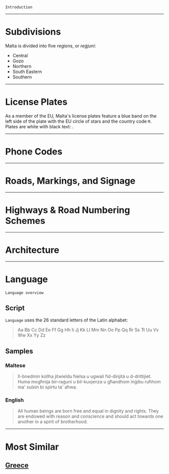 `Introduction`

---

# Subdivisions

Malta is divided into five regions, or _reġjuni_:

- Central
- Gozo
- Northern
- South Eastern
- Southern

---

# License Plates

As a member of the EU, Malta's license plates feature a blue band on the left side of the plate with the EU circle of stars and the country code `M`. Plates are white with black text: <LicensePlate style="eu" code="M" format="ABC 123"/>.

---

# Phone Codes

---

# Roads, Markings, and Signage

---

# Highways & Road Numbering Schemes

---

# Architecture

---

# Language

`Language overview`

## Script

`Language` uses the 26 standard letters of the Latin alphabet:

> Aa Bb Cc Dd Ee Ff Gg Hh Ii Jj Kk Ll Mm Nn Oo Pp Qq Rr Ss Tt Uu Vv Ww Xx Yy Zz

## Samples

### Maltese

> Il-bnedmin kollha jitwieldu ħielsa u ugwali fid-dinjità u d-drittijiet. Huma mogħnija bir-raġuni u bil-kuxjenza u għandhom inġibu ruħhom ma' xulxin bi spirtu ta' aħwa.

### English

> All human beings are born free and equal in dignity and rights. They are endowed with reason and conscience and should act towards one another in a spirit of brotherhood.

---

# Most Similar

## [Greece](/countries/GRC)
